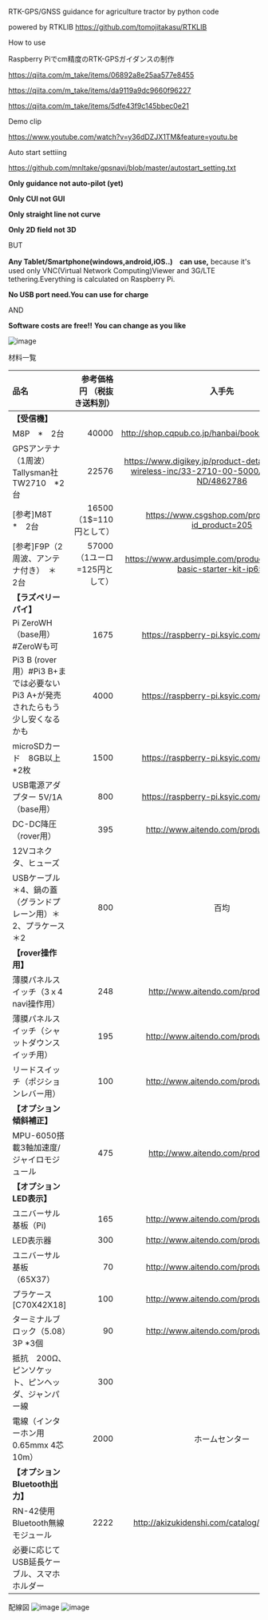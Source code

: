 RTK-GPS/GNSS guidance for agriculture tractor  by python code

powered by RTKLIB
https://github.com/tomojitakasu/RTKLIB

How to use

Raspberry Piでcm精度のRTK-GPSガイダンスの制作

https://qiita.com/m_take/items/06892a8e25aa577e8455

https://qiita.com/m_take/items/da9119a9dc9660f96227

https://qiita.com/m_take/items/5dfe43f9c145bbec0e21

Demo clip

https://www.youtube.com/watch?v=y36dDZJX1TM&feature=youtu.be

Auto start settiing

https://github.com/mnltake/gpsnavi/blob/master/autostart_setting.txt

**Only guidance not auto-pilot (yet)**

**Only CUI not GUI**

**Only straight line not curve** 

**Only 2D field not 3D**

BUT

**Any Tablet/Smartphone(windows,android,iOS..)　can use,** because it's used only VNC(Virtual Network Computing)Viewer and 3G/LTE tethering.Everything is calculated on Raspberry Pi.

**No USB port need.You can use for charge**

AND

**Software costs are free!!**
**You can change as you like**

![image](https://github.com/mnltake/gpsnavi/blob/master/image.png)

材料一覧

| 品名             | 参考価格円 （税抜き送料別） |        入手先        |
|:-----------------|------------------:|:------------------:|
|**【受信機】**|||
|M8P　*　2台|40000|http://shop.cqpub.co.jp/hanbai/books/I/I000239.html|
|GPSアンテナ（1周波）　Tallysman社 TW2710　*2台|22576|https://www.digikey.jp/product-detail/ja/tallysman-wireless-inc/33-2710-00-5000/1526-1014-ND/4862786|
|[参考]M8T　　*　2台|16500（1$=110円として）|https://www.csgshop.com/product.php?id_product=205|
|[参考]F9P（2周波、アンテナ付き）　＊　2台|57000　（1ユーロ=125円として）| https://www.ardusimple.com/product/simplertk2b-basic-starter-kit-ip65/|
|**【ラズベリーパイ】**|||
|Pi ZeroWH　（base用）#ZeroWも可|1675|https://raspberry-pi.ksyic.com/main/index|
|Pi3 B (rover用）#Pi3 B+までは必要ない　Pi3 A+が発売されたらもう少し安くなるかも |4000|https://raspberry-pi.ksyic.com/main/index|
|microSDカード　8GB以上　*2枚|1500|https://raspberry-pi.ksyic.com/main/index|
|USB電源アダプター 5V/1A（base用）|800|https://raspberry-pi.ksyic.com/main/index|
|DC-DC降圧　（rover用）|395|http://www.aitendo.com/product/16566|
|12Vコネクタ、ヒューズ|||
|USBケーブル＊4、鍋の蓋（グランドプレーン用）＊2、プラケース＊2|800|百均|
|**【rover操作用】**||
|薄膜パネルスイッチ（3ｘ4　navi操作用）|248|http://www.aitendo.com/product/4736|
|薄膜パネルスイッチ（シャットダウンスイッチ用）|195|http://www.aitendo.com/product/11784|
|リードスイッチ（ポジションレバー用）|100|http://www.aitendo.com/product/17890|
|**【オプション傾斜補正】**||
|MPU-6050搭載3軸加速度/ジャイロモジュール|475|http://www.aitendo.com/product/9549|
|**【オプションLED表示】**||
|ユニバーサル基板（Pi)|165|http://www.aitendo.com/product/12108|
|LED表示器|300|http://www.aitendo.com/product/16891|
|ユニバーサル基板（65X37）|70|http://www.aitendo.com/product/14535|
|プラケース [C70X42X18]|100|http://www.aitendo.com/product/11214|
|ターミナルブロック（5.08）3P *3個|90|http://www.aitendo.com/product/10098|
|抵抗　200Ω、ピンソケット、ピンヘッダ、ジャンパー線|300||
|電線（インターホン用0.65mmx 4芯　10m）|2000|ホームセンター|
|**【オプションBluetooth出力】**||
|RN-42使用　Bluetooth無線モジュール|2222|http://akizukidenshi.com/catalog/g/gK-07378/|
|必要に応じてUSB延長ケーブル、スマホホルダー||

配線図
![image](https://github.com/mnltake/gpsnavi/blob/master/Pi_gpsnavi.png)
![image](https://github.com/mnltake/gpsnavi/blob/master/wiring.png)
